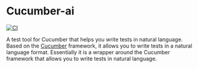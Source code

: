 # Cucumber-ai

[![CI](https://github.com/zbcjackson/cucumber-ai/actions/workflows/ci.yml/badge.svg)](https://github.com/zbcjackson/cucumber-ai/actions/workflows/ci.yml)

A test tool for Cucumber that helps you write tests in natural language. Based on the [Cucumber](https://cucumber.io/) framework, it allows you to write tests in a natural language format. Essentially it is a wrapper around the Cucumber framework that allows you to write tests in natural language.
